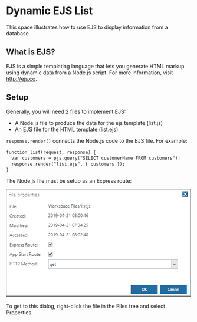 Dynamic EJS List
================
This space illustrates how to use EJS to display information from a database.

What is EJS?
------------
EJS is a simple templating language that lets you generate HTML markup using dynamic data from a Node.js script. For more information, visit http://ejs.co.

Setup
-----
Generally, you will need 2 files to implement EJS:
- A Node.js file to produce the data for the ejs template (list.js)
- An EJS file for the HTML template (list.ejs)

`response.render()` connects the Node.js code to the EJS file. For example:

```
function list(request, response) {  
  var customers = pjs.query("SELECT customerName FROM customers");
  response.render("list.ejs", { customers });
}
```


The Node.js file must be setup as an Express route:

![Screenshot](public/image01.png)

To get to this dialog, right-click the file in the Files tree and select Properties.
